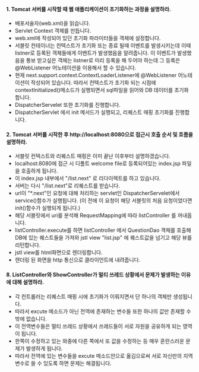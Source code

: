 #### 1. Tomcat 서버를 시작할 때 웹 애플리케이션이 초기화하는 과정을 설명하라.
* 배포서술자(web.xml)을 읽습니다.
* Servlet Context 객체를 만듭니다.
* web.xml에 작성되어 있던 초기화 파라미터들을 객체에 설정합니다.
* 서블릿 컨테이너는 컨텍스트가 초기화 또는 종료 될때 이벤트를 발생시키는데 이때 listner로 등록된 객체들에게 이벤트가 발생했음을 알려줍니다. 이 이벤트가 발생했음을 통보 받고싶은 객체는 listner로 미리 등록을 해 두어야 하는데 그 등록은 @WebListener 어노테이션을 이용해서 할 수 있습니다. 
* 현재 next.support.context.ContextLoaderListener에 @WebListener 어노테이션이 작성되어 있습니다. 따라서 컨텍스트가 초기화 되는 시점에 contextInitialized()메소드가 실행되면서 sql파일을 읽어와 DB 데이터를 초기화 합니다.
* DispatcherServelet 또한 초기화를 진행합니다.
* DispatcherServlet 에서 init 메서드가 실행되고, 리퀘스트 매핑 초기화를 진행합니다.

#### 2. Tomcat 서버를 시작한 후 http://localhost:8080으로 접근시 호출 순서 및 흐름을 설명하라.
* 서블릿 컨텍스트와 리퀘스트 매핑은 이미 끝난 이후부터 설명하겠습니다.
* localhost:8080에 접근 시 디폴트 welcome file로 등록되어있는 index.jsp 파일을 호출하게 됩니다.
* 이 index.jsp 내부에서 "/list.next" 로 리다이렉트를 하고 있습니다.
* 서버는 다시 "/list.next"로 리퀘스트를 받습니다.
* url이 "*.next"인 요청에 대해 처리하는 servlet인 DispatcherServelet에서 service()함수가 실행됩니다. (이 전에 이 요청이 해당 서블릿의 처음 요청이었다면 init()함수가 실행되게 됩니다.)
* 해당 서블릿에서 uri를 분석해 RequestMapping에 따라 listController 를 꺼내옵니다.
* listController.execute를 하면 listController 에서 QuestionDao 객체를 호출해 DB에 있는 퀘스트들을 가져와 jstl view "list.jsp" 에 퀘스트값을 넘기고 해당 뷰를 리턴합니다.
* jstl view를 html화면으로 렌더링합니다. 
* 렌더링 된 화면을  http 통신으로 클라이언트에 내려줍니다.

#### 8. ListController와 ShowController가 멀티 쓰레드 상황에서 문제가 발생하는 이유에 대해 설명하라.
* 각 컨트롤러는 리퀘스트 매핑 시에 초기화가 이뤄지면서 단 하나의 객체만 생성됩니다.
* 따라서 excute 메소드가 아닌 전역에 존재하는 변수들 또한 하나의 값만 존재할 수 밖에 없습니다.
* 이 전역변수들은 멀티 쓰레드 상황에서 쓰레드들이 서로 자원을 공유하게 되는 영역이 됩니다.
* 한쪽이 수정하고 있는 와중에 다른 쪽에서 또 값을 수정하는 등 매우 혼란스러운 문제가 발생하게 됩니다.
* 따라서 전역에 있는 변수들을 excute 메소드안으로 옮김으로써 서로 자신만의 지역변수로 쓸 수 있도록 하면 문제는 해결됩니다. 

